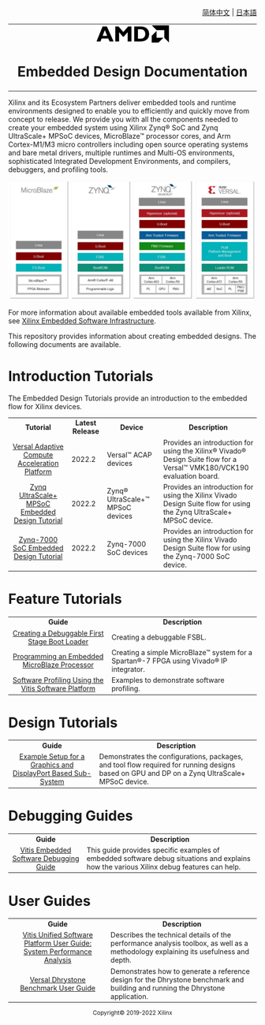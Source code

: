 ﻿<p align="right"><a href="../docs-cn/README.md">简体中文</a> | <a href="../docs-jp/README.md">日本語</a></p>
<table width="100%" class="sphinxhide">
  <tr width="100%">
    <td align="center"><img src="https://raw.githubusercontent.com/Xilinx/Image-Collateral/main/xilinx-logo.png" width="30%"/><h1>Embedded Design Documentation</h1>
    </td>
 </tr>
 </table>

Xilinx and its Ecosystem Partners deliver embedded tools and runtime environments designed to enable you to efficiently and quickly move from concept to release. We provide you with all the components needed to create your embedded system using Xilinx Zynq® SoC and Zynq UltraScale+ MPSoC devices, MicroBlaze™ processor cores, and Arm Cortex-M1/M3 micro controllers including open source operating systems and bare metal drivers, multiple runtimes and Multi-OS environments, sophisticated Integrated Development Environments, and compilers, debuggers, and profiling tools.

![Embedded tutorials](https://raw.githubusercontent.com/Xilinx/Embedded-Design-Tutorials/master/docs/images/embedded-tutorials-landing.png)

For more information about available embedded tools available from Xilinx, see [Xilinx Embedded Software Infrastructure](https://www.xilinx.com/products/design-tools/embedded-software.html).

This repository provides information about creating embedded designs. The following documents are available.

# Introduction Tutorials

The Embedded Design Tutorials provide an introduction to the embedded flow for Xilinx devices.

 <table style="width:100%">
 <tr>
 <td align="center"><b>Tutorial</b></td>
 <td align="center"><b>Latest Release</b></td>
 <td align="center"><b>Device</b></td>
 <td align="center"><b>Description</b></td>
 </tr>
 <tr>
 <td align="center"><a href="https://xilinx.github.io/Embedded-Design-Tutorials/docs/2022.2/build/html/docs/Introduction/Versal-EDT/Versal-EDT.html">Versal Adaptive Compute Acceleration Platform</a></td>
 <td>2022.2</td>
 <td>
 Versal&trade; ACAP devices</td><td>
Provides an introduction for using the Xilinx&reg; Vivado&reg; Design Suite flow for a Versal&trade; VMK180/VCK190 evaluation board.</td></tr>
<tr>
<td align="center"><a href="https://xilinx.github.io/Embedded-Design-Tutorials/docs/2022.2/build/html/docs/Introduction/ZynqMPSoC-EDT/ZynqMPSoC-EDT.html">Zynq UltraScale+ MPSoC Embedded Design Tutorial</a></td>
 <td>2022.2</td>
<td>Zynq&reg; UltraScale+&trade; MPSoC devices</td><td>
Provides an introduction for using the Xilinx Vivado Design Suite flow for using the Zynq UltraScale+ MPSoC device.</td></tr>
<tr>
<td align="center"><a href="https://xilinx.github.io/Embedded-Design-Tutorials/docs/2022.2/build/html/docs/Introduction/Zynq7000-EDT/Zynq7000-EDT.html">Zynq-7000 SoC Embedded Design Tutorial</a></td>
 <td>2022.2</td>
<td>Zynq-7000 SoC devices</td><td>
Provides an introduction for using the Xilinx Vivado Design Suite flow for using the Zynq-7000 SoC device.</td></tr>
</table>

# Feature Tutorials

<table style="width:100%">
<tr>
<td align="center"><b>Guide</b></td>
<td align="center"><b>Description</b></td>
</tr>
<tr>
 <td align="center"><a href="https://xilinx.github.io/Embedded-Design-Tutorials/docs/2022.2/build/html/docs/Feature_Tutorials/debuggable-fsbl/debuggable-fsbl.html">Creating a Debuggable First Stage Boot Loader</a></td>
 <td>
 Creating a debuggable FSBL.</a></td></tr>
 <tr>
 <td align="center"><a href="https://xilinx.github.io/Embedded-Design-Tutorials/docs/2022.2/build/html/docs/Feature_Tutorials/microblaze-system/README.html">Programming an Embedded MicroBlaze Processor</a></td>
 <td>
 Creating a simple MicroBlaze&trade; system for a Spartan&reg;-7 FPGA using Vivado&reg; IP integrator.</a></td></tr>
  <tr>
 <td align="center"><a href="https://xilinx.github.io/Embedded-Design-Tutorials/docs/2022.2/build/html/docs/Feature_Tutorials/sw-profiling/sw-profiling.html">Software Profiling Using the Vitis Software Platform</a></td>
 <td>
 Examples to demonstrate software profiling.</a></td></tr>
 </table>

 # Design Tutorials

 <table style="width:100%">
<tr>
<td align="center"><b>Guide</b></td>
<td align="center"><b>Description</b></td>
</tr>
<tr>
 <td align="center"><a href="https://xilinx.github.io/Embedded-Design-Tutorials/docs/2022.2/build/html/docs/Design_Tutorials/MPSoC_Graphic_Subsystem/README.html">Example Setup for a Graphics and DisplayPort Based Sub-System</a></td>
 <td>
 Demonstrates the configurations, packages, and tool flow required for running designs based on GPU and DP on a Zynq UltraScale+ MPSoC device.</td></tr>
 </table>

 # Debugging Guides

 <table style="width:100%">
<tr>
<td align="center"><b>Guide</b></td>
<td align="center"><b>Description</b></td>
</tr>
<tr>
 <td align="center"><a href="https://xilinx.github.io/Embedded-Design-Tutorials/docs/2022.2/build/html/docs/Vitis-Embedded-Software-Debugging/Debugging.html">Vitis Embedded Software Debugging Guide</a></td>
 <td>
 This guide provides specific examples of embedded software debug situations and explains how the various Xilinx debug features can help.</td></tr>
 </table>

# User Guides

<table style="width:100%">
<tr>
<td align="center"><b>Guide</b></td>
<td align="center"><b>Description</b></td>
</tr>
<tr>
 <td align="center"><a href="https://xilinx.github.io/Embedded-Design-Tutorials/docs/2022.2/build/html/docs/User_Guides/SPA-UG/SPA-UG.html">Vitis Unified Software Platform User Guide: System Performance Analysis</a></td>
 <td>
 Describes the technical details of the performance analysis toolbox, as well as a methodology explaining its usefulness and depth.</td></tr>
 <tr>
 <td align="center"><a href="https://xilinx.github.io/Embedded-Design-Tutorials/docs/2022.2/build/html/docs/User_Guides/Performance_Benchmark/Dhrystone/README.html">Versal Dhrystone Benchmark User Guide</a></td>
 <td>
 Demonstrates how to generate a reference design for the Dhrystone benchmark and building and running the Dhrystone application.</td></tr>
 </table>
 



<p align="center"><sup>Copyright&copy; 2019-2022 Xilinx</sup></p>
